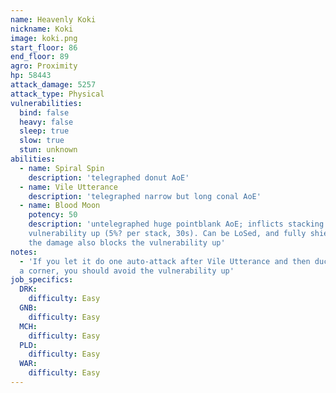 ```yaml
---
name: Heavenly Koki
nickname: Koki
image: koki.png
start_floor: 86
end_floor: 89
agro: Proximity
hp: 58443
attack_damage: 5257
attack_type: Physical
vulnerabilities:
  bind: false
  heavy: false
  sleep: true
  slow: true
  stun: unknown
abilities:
  - name: Spiral Spin
    description: 'telegraphed donut AoE'
  - name: Vile Utterance
    description: 'telegraphed narrow but long conal AoE'
  - name: Blood Moon
    potency: 50
    description: 'untelegraphed huge pointblank AoE; inflicts stacking
    vulnerability up (5%? per stack, 30s). Can be LoSed, and fully shielding
    the damage also blocks the vulnerability up'
notes:
  - 'If you let it do one auto-attack after Vile Utterance and then duck behind
  a corner, you should avoid the vulnerability up'
job_specifics:
  DRK:
    difficulty: Easy
  GNB:
    difficulty: Easy
  MCH:
    difficulty: Easy
  PLD:
    difficulty: Easy
  WAR:
    difficulty: Easy
---
```

